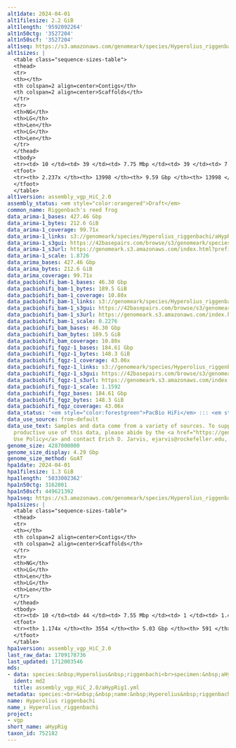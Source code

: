 ```yaml
---
alt1date: 2024-04-01
alt1filesize: 2.2 GiB
alt1length: '9592092264'
alt1n50ctg: '3527204'
alt1n50scf: '3527204'
alt1seq: https://s3.amazonaws.com/genomeark/species/Hyperolius_riggenbachi/aHypRig1/assembly_vgp_HiC_2.0/aHypRig1.HiC.alt.20240401.fasta.gz
alt1sizes: |
  <table class="sequence-sizes-table">
  <thead>
  <tr>
  <th></th>
  <th colspan=2 align=center>Contigs</th>
  <th colspan=2 align=center>Scaffolds</th>
  </tr>
  <tr>
  <th>NG</th>
  <th>LG</th>
  <th>Len</th>
  <th>LG</th>
  <th>Len</th>
  </tr>
  </thead>
  <tbody>
  <tr><td> 10 </td><td> 39 </td><td> 7.75 Mbp </td><td> 39 </td><td> 7.75 Mbp </td></tr><tr><td> 20 </td><td> 103 </td><td> 5.95 Mbp </td><td> 103 </td><td> 5.95 Mbp </td></tr><tr><td> 30 </td><td> 185 </td><td> 4.72 Mbp </td><td> 185 </td><td> 4.72 Mbp </td></tr><tr><td> 40 </td><td> 284 </td><td> 4.00 Mbp </td><td> 284 </td><td> 4.00 Mbp </td></tr><tr style="background-color:#cccccc;"><td> 50 </td><td> 398 </td><td> 3.53 Mbp </td><td> 398 </td><td> 3.53 Mbp </td></tr><tr><td> 60 </td><td> 526 </td><td> 3.17 Mbp </td><td> 526 </td><td> 3.17 Mbp </td></tr><tr><td> 70 </td><td> 670 </td><td> 2.82 Mbp </td><td> 670 </td><td> 2.82 Mbp </td></tr><tr><td> 80 </td><td> 831 </td><td> 2.53 Mbp </td><td> 831 </td><td> 2.53 Mbp </td></tr><tr><td> 90 </td><td> 1012 </td><td> 2.22 Mbp </td><td> 1012 </td><td> 2.22 Mbp </td></tr><tr><td> 100 </td><td> 1217 </td><td> 1.97 Mbp </td><td> 1217 </td><td> 1.97 Mbp </td></tr></tbody>
  <tfoot>
  <tr><th> 2.237x </th><th> 13998 </th><th> 9.59 Gbp </th><th> 13998 </th><th> 9.59 Gbp </th></tr>
  </tfoot>
  </table>
alt1version: assembly_vgp_HiC_2.0
assembly_status: <em style="color:orangered">Draft</em>
common_name: Riggenbach's reed frog
data_arima-1_bases: 427.46 Gbp
data_arima-1_bytes: 212.6 GiB
data_arima-1_coverage: 99.71x
data_arima-1_links: s3://genomeark/species/Hyperolius_riggenbachi/aHypRig1/genomic_data/arima/<br>
data_arima-1_s3gui: https://42basepairs.com/browse/s3/genomeark/species/Hyperolius_riggenbachi/aHypRig1/genomic_data/arima/
data_arima-1_s3url: https://genomeark.s3.amazonaws.com/index.html?prefix=species/Hyperolius_riggenbachi/aHypRig1/genomic_data/arima/
data_arima-1_scale: 1.8726
data_arima_bases: 427.46 Gbp
data_arima_bytes: 212.6 GiB
data_arima_coverage: 99.71x
data_pacbiohifi_bam-1_bases: 46.30 Gbp
data_pacbiohifi_bam-1_bytes: 189.5 GiB
data_pacbiohifi_bam-1_coverage: 10.80x
data_pacbiohifi_bam-1_links: s3://genomeark/species/Hyperolius_riggenbachi/aHypRig1/genomic_data/pacbio_hifi/<br>
data_pacbiohifi_bam-1_s3gui: https://42basepairs.com/browse/s3/genomeark/species/Hyperolius_riggenbachi/aHypRig1/genomic_data/pacbio_hifi/
data_pacbiohifi_bam-1_s3url: https://genomeark.s3.amazonaws.com/index.html?prefix=species/Hyperolius_riggenbachi/aHypRig1/genomic_data/pacbio_hifi/
data_pacbiohifi_bam-1_scale: 0.2276
data_pacbiohifi_bam_bases: 46.30 Gbp
data_pacbiohifi_bam_bytes: 189.5 GiB
data_pacbiohifi_bam_coverage: 10.80x
data_pacbiohifi_fqgz-1_bases: 184.61 Gbp
data_pacbiohifi_fqgz-1_bytes: 148.3 GiB
data_pacbiohifi_fqgz-1_coverage: 43.06x
data_pacbiohifi_fqgz-1_links: s3://genomeark/species/Hyperolius_riggenbachi/aHypRig1/genomic_data/pacbio_hifi/<br>
data_pacbiohifi_fqgz-1_s3gui: https://42basepairs.com/browse/s3/genomeark/species/Hyperolius_riggenbachi/aHypRig1/genomic_data/pacbio_hifi/
data_pacbiohifi_fqgz-1_s3url: https://genomeark.s3.amazonaws.com/index.html?prefix=species/Hyperolius_riggenbachi/aHypRig1/genomic_data/pacbio_hifi/
data_pacbiohifi_fqgz-1_scale: 1.1592
data_pacbiohifi_fqgz_bases: 184.61 Gbp
data_pacbiohifi_fqgz_bytes: 148.3 GiB
data_pacbiohifi_fqgz_coverage: 43.06x
data_status: '<em style="color:forestgreen">PacBio HiFi</em> ::: <em style="color:forestgreen">Arima</em>'
data_use_source: from-default
data_use_text: Samples and data come from a variety of sources. To support fair and
  productive use of this data, please abide by the <a href="https://genome10k.soe.ucsc.edu/data-use-policies/">Data
  Use Policy</a> and contact Erich D. Jarvis, ejarvis@rockefeller.edu, with any questions.
genome_size: 4287000000
genome_size_display: 4.29 Gbp
genome_size_method: GoAT
hpa1date: 2024-04-01
hpa1filesize: 1.3 GiB
hpa1length: '5033002362'
hpa1n50ctg: 3162001
hpa1n50scf: 449621392
hpa1seq: https://s3.amazonaws.com/genomeark/species/Hyperolius_riggenbachi/aHypRig1/assembly_vgp_HiC_2.0/aHypRig1.HiC.hap1.20240401.fasta.gz
hpa1sizes: |
  <table class="sequence-sizes-table">
  <thead>
  <tr>
  <th></th>
  <th colspan=2 align=center>Contigs</th>
  <th colspan=2 align=center>Scaffolds</th>
  </tr>
  <tr>
  <th>NG</th>
  <th>LG</th>
  <th>Len</th>
  <th>LG</th>
  <th>Len</th>
  </tr>
  </thead>
  <tbody>
  <tr><td> 10 </td><td> 44 </td><td> 7.55 Mbp </td><td> 1 </td><td> 1.47 Gbp </td></tr><tr><td> 20 </td><td> 109 </td><td> 5.83 Mbp </td><td> 1 </td><td> 1.47 Gbp </td></tr><tr><td> 30 </td><td> 194 </td><td> 4.58 Mbp </td><td> 1 </td><td> 1.47 Gbp </td></tr><tr><td> 40 </td><td> 298 </td><td> 3.76 Mbp </td><td> 2 </td><td> 0.56 Gbp </td></tr><tr style="background-color:#cccccc;"><td> 50 </td><td> 423 </td><td style="background-color:#88ff88;"> 3.16 Mbp </td><td> 3 </td><td style="background-color:#88ff88;"> 449.62 Mbp </td></tr><tr><td> 60 </td><td> 572 </td><td> 2.65 Mbp </td><td> 4 </td><td> 378.39 Mbp </td></tr><tr><td> 70 </td><td> 750 </td><td> 2.20 Mbp </td><td> 5 </td><td> 290.32 Mbp </td></tr><tr><td> 80 </td><td> 965 </td><td> 1.80 Mbp </td><td> 7 </td><td> 246.89 Mbp </td></tr><tr><td> 90 </td><td> 1229 </td><td> 1.46 Mbp </td><td> 8 </td><td> 204.17 Mbp </td></tr><tr><td> 100 </td><td> 1574 </td><td> 1.04 Mbp </td><td> 11 </td><td> 157.03 Mbp </td></tr></tbody>
  <tfoot>
  <tr><th> 1.174x </th><th> 3554 </th><th> 5.03 Gbp </th><th> 591 </th><th> 5.03 Gbp </th></tr>
  </tfoot>
  </table>
hpa1version: assembly_vgp_HiC_2.0
last_raw_data: 1709178736
last_updated: 1712003546
mds:
- data: species:&nbsp;Hyperolius&nbsp;riggenbachi<br>specimen:&nbsp;aHypRig1<br>projects:&nbsp;<br>&nbsp;&nbsp;-&nbsp;vgp<br>assembled_by_group:&nbsp;Rockefeller<br>data_location:&nbsp;S3<br>release_to:&nbsp;S3<br>pri:&nbsp;s3://genomeark/species/Hyperolius_riggenbachi/aHypRig1/assembly_vgp_HiC_2.0/aHypRig1.HiC.hap1.20240401.fasta.gz<br>alt:&nbsp;s3://genomeark/species/Hyperolius_riggenbachi/aHypRig1/assembly_vgp_HiC_2.0/aHypRig1.HiC.alt.20240401.fasta.gz<br>pretext:&nbsp;s3://genomeark/species/Hyperolius_riggenbachi/aHypRig1/assembly_vgp_HiC_2.0/evaluation/hap1/pretext/aHypRig1_hap1_s2.pretext<br>kmer_spectra_img:&nbsp;s3://genomeark/species/Hyperolius_riggenbachi/aHypRig1/assembly_vgp_HiC_2.0/evaluation/merqury_postpurge/aHypRig1_png/<br>pacbio_read_dir:&nbsp;s3://genomeark/species/Hyperolius_riggenbachi/aHypRig1/genomic_data/pacbio_hifi/<br>pacbio_read_type:&nbsp;hifi<br>hic_read_dir:&nbsp;s3://genomeark/species/Hyperolius_riggenbachi/aHypRig1/genomic_data/arima/<br>pipeline:&nbsp;<br>&nbsp;&nbsp;-&nbsp;hifiasm&nbsp;(0.19.8+galaxy0)<br>&nbsp;&nbsp;-&nbsp;purge_dups&nbsp;(1.2.6+galaxy0)<br>&nbsp;&nbsp;-&nbsp;yahs&nbsp;(1.2a.2+galaxy1)<br>notes:&nbsp;This&nbsp;was&nbsp;a&nbsp;Hifiasm-HiC&nbsp;assembly&nbsp;of&nbsp;aHypRig1.&nbsp;Merqury&nbsp;and&nbsp;smudgeplot&nbsp;(available&nbsp;in&nbsp;evaluation&nbsp;directories)&nbsp;indicate&nbsp;sample&nbsp;is&nbsp;likely&nbsp;triploid.&nbsp;Results&nbsp;are&nbsp;also&nbsp;in&nbsp;attached&nbsp;PDF.&nbsp;HiC-phasing&nbsp;resulting&nbsp;in&nbsp;two&nbsp;similarly&nbsp;sized&nbsp;assemblies.&nbsp;I&nbsp;then&nbsp;ran&nbsp;purge_dups&nbsp;on&nbsp;hap1&nbsp;to&nbsp;try&nbsp;to&nbsp;get&nbsp;a&nbsp;haploid&nbsp;representation&nbsp;of&nbsp;the&nbsp;genome.&nbsp;The&nbsp;removed&nbsp;regions&nbsp;were&nbsp;added&nbsp;to&nbsp;hap2,&nbsp;which&nbsp;is&nbsp;now&nbsp;listed&nbsp;on&nbsp;this&nbsp;ticket&nbsp;as&nbsp;an&nbsp;'alt'&nbsp;assembly.&nbsp;I&nbsp;then&nbsp;used&nbsp;YaHS&nbsp;to&nbsp;scaffold&nbsp;the&nbsp;purged&nbsp;hap1&nbsp;assembly,&nbsp;which&nbsp;is&nbsp;being&nbsp;submitted&nbsp;as&nbsp;a&nbsp;'primary'&nbsp;assembly.&nbsp;This&nbsp;is&nbsp;a&nbsp;Phase&nbsp;1&nbsp;species&nbsp;(a11).&nbsp;
  ident: md2
  title: assembly_vgp_HiC_2.0/aHypRig1.yml
metadata: species:<br>&nbsp;&nbsp;name:&nbsp;Hyperolius&nbsp;riggenbachi<br>&nbsp;&nbsp;individuals:<br>&nbsp;&nbsp;-&nbsp;short_name:&nbsp;aHypRig1<br>&nbsp;&nbsp;short_name:&nbsp;aHypRig<br>&nbsp;&nbsp;taxon_id:&nbsp;752182<br>&nbsp;&nbsp;common_name:&nbsp;Riggenbach's&nbsp;reed&nbsp;frog<br>&nbsp;&nbsp;genome_size:&nbsp;4287000000<br>&nbsp;&nbsp;genome_size_method:&nbsp;GoAT<br>&nbsp;&nbsp;order:<br>&nbsp;&nbsp;&nbsp;&nbsp;name:&nbsp;Anura<br>&nbsp;&nbsp;family:<br>&nbsp;&nbsp;&nbsp;&nbsp;name:&nbsp;Hyperoliidae<br>&nbsp;&nbsp;project:&nbsp;[&nbsp;vgp&nbsp;]<br>
name: Hyperolius riggenbachi
name_: Hyperolius_riggenbachi
project:
- vgp
short_name: aHypRig
taxon_id: 752182
---
```

